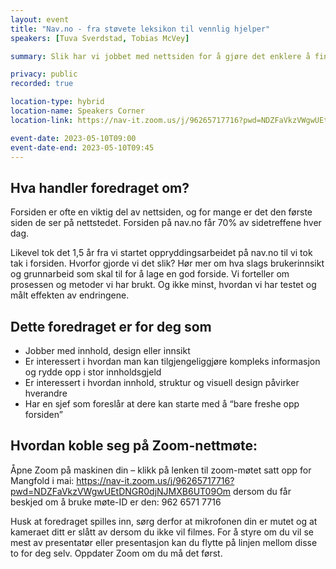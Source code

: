 ```yaml
---
layout: event
title: "Nav.no - fra støvete leksikon til vennlig hjelper"
speakers: [Tuva Sverdstad, Tobias McVey]

summary: Slik har vi jobbet med nettsiden for å gjøre det enklere å finne frem blant de 170 ulike pengestøttene, tjenestene og hjelpemidlene NAV tilbyr.

privacy: public
recorded: true

location-type: hybrid
location-name: Speakers Corner
location-link: https://nav-it.zoom.us/j/96265717716?pwd=NDZFaVkzVWgwUEtDNGR0djNJMXB6UT09

event-date: 2023-05-10T09:00
event-date-end: 2023-05-10T09:45
---
```

## Hva handler foredraget om?
Forsiden er ofte en viktig del av nettsiden, og for mange er det den første siden de ser på nettstedet. Forsiden på nav.no får 70% av sidetreffene hver dag. 
 
Likevel tok det 1,5 år fra vi startet oppryddingsarbeidet på nav.no til vi tok tak i forsiden. Hvorfor gjorde vi det slik? Hør mer om hva slags brukerinnsikt og grunnarbeid som skal til for å lage en god forside. Vi forteller om prosessen og metoder vi har brukt. Og ikke minst, hvordan vi har testet og målt effekten av endringene. 

## Dette foredraget er for deg som
- Jobber med innhold, design eller innsikt 
- Er interessert i hvordan man kan tilgjengeliggjøre kompleks informasjon og rydde opp i stor innholdsgjeld 
- Er interessert i hvordan innhold, struktur og visuell design påvirker hverandre 
- Har en sjef som foreslår at dere kan starte med å “bare freshe opp forsiden” 

## Hvordan koble seg på Zoom-nettmøte:
Åpne Zoom på maskinen din – klikk på lenken til zoom-møtet satt opp for Mangfold i mai: https://nav-it.zoom.us/j/96265717716?pwd=NDZFaVkzVWgwUEtDNGR0djNJMXB6UT09Om dersom du får beskjed om å bruke møte-ID er den:
962 6571 7716

Husk at foredraget spilles inn, sørg derfor at mikrofonen din er mutet og at kameraet ditt er slått av dersom du ikke vil filmes. 
For å styre om du vil se mest av presentatør eller presentasjon kan du flytte på linjen mellom disse to for deg selv.
Oppdater Zoom om du må det først. 

